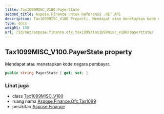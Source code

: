```yaml
---
title: Tax1099MISC_V100.PayerState
second_title: Aspose.Finance untuk Referensi .NET API
description: Tax1099MISC_V100 Properti. Mendapat atau menetapkan kode negara pembayar.
type: docs
weight: 150
url: /id/net/aspose.finance.ofx.tax1099/tax1099misc_v100/payerstate/
---
```

## Tax1099MISC_V100.PayerState property

Mendapat atau menetapkan kode negara pembayar.

```csharp
public string PayerState { get; set; }
```

### Lihat juga

* class [Tax1099MISC_V100](../)
* ruang nama [Aspose.Finance.Ofx.Tax1099](../../tax1099misc_v100/)
* perakitan [Aspose.Finance](../../../)



